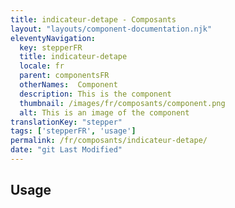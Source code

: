 ```yaml
---
title: indicateur-detape - Composants
layout: "layouts/component-documentation.njk"
eleventyNavigation:
  key: stepperFR
  title: indicateur-detape
  locale: fr
  parent: componentsFR
  otherNames:  Component
  description: This is the component
  thumbnail: /images/fr/composants/component.png
  alt: This is an image of the component
translationKey: "stepper"
tags: ['stepperFR', 'usage']
permalink: /fr/composants/indicateur-detape/
date: "git Last Modified"
---
```


## Usage